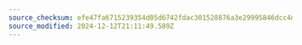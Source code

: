 ```yaml
---
source_checksum: efe47fa6715239354d05d6742fdac301528876a3e29995846dcc4d2b2030a3a7
source_modified: 2024-12-12T21:11:49.589Z
---
```


